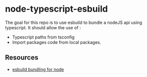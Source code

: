 # node-typescript-esbuild

The goal for this repo is to use esbuild to bundle a nodeJS api using typescript. It should allow the use of :

- Typescript paths from tsconfig
- Import packages code from local packages.

## Resources

- [esbuild bundling for node](https://esbuild.github.io/getting-started/#bundling-for-node)